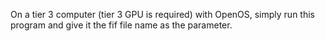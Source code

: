 On a tier 3 computer (tier 3 GPU is required) with OpenOS, simply run this program and give it the fif file name as the parameter.
